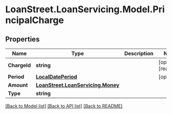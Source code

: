 # LoanStreet.LoanServicing.Model.PrincipalCharge
## Properties

Name | Type | Description | Notes
------------ | ------------- | ------------- | -------------
**ChargeId** | **string** |  | [optional] [readonly] 
**Period** | [**LocalDatePeriod**](LocalDatePeriod.md) |  | [optional] 
**Amount** | [**LoanStreet.LoanServicing.Money**](LoanStreet.LoanServicing.Money.md) |  | 
**Type** | **string** |  | 

[[Back to Model list]](../README.md#documentation-for-models) [[Back to API list]](../README.md#documentation-for-api-endpoints) [[Back to README]](../README.md)

